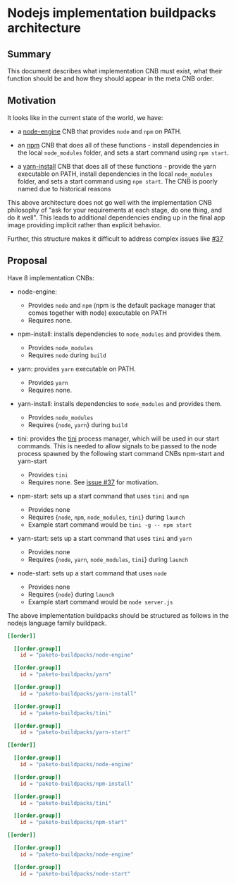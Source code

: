 # Nodejs implementation buildpacks architecture

## Summary

This document describes what implementation CNB must exist, what their
function should be and how they should appear in the meta CNB order.

## Motivation

It looks like in the current state of the world, we have:

- a [node-engine](github.com/paketo-buildpacks/node-engine) CNB that provides
  `node` and `npm` on PATH.

- an [npm](github.com/paketo-buildpacks/npm) CNB that does all of these
  functions - install dependencies in the local `node_modules` folder, and sets
  a start command using `npm start`.

- a [yarn-install](github.com/paketo-buildpacks/yarn-install) CNB that does all
  of these functions - provide the yarn executable on PATH, install
  dependencies in the local `node_modules` folder, and sets a start command using
  `npm start`. The CNB is poorly named due to historical reasons

This above architecture does not go well with the implementation CNB philosophy
of "ask for your requirements at each stage, do one thing, and do it well".
This leads to additional dependencies ending up in the final app image
providing implicit rather than explicit behavior.

Further, this structure makes it difficult to address complex issues like
[#37](https://github.com/paketo-buildpacks/nodejs/issues/37)


## Proposal

Have 8 implementation CNBs:

- node-engine:
  - Provides `node` and `npm` (npm is the default package manager
  that comes together with node) executable on PATH
  - Requires none.

- npm-install: installs dependencies to `node_modules` and provides them.
  - Provides `node_modules`
  - Requires `node` during `build`

- yarn: provides `yarn` executable on PATH.
  - Provides `yarn`
  - Requires none.

- yarn-install: installs dependencies to `node_modules` and provides them.
  - Provides `node_modules`
  - Requires {`node`, `yarn`} during `build`

- tini: provides the [tini](https://github.com/krallin/tini) process manager,
  which will be used in our start commands. This is needed to allow signals to
  be passed to the node process spawned by the following start command CNBs
  npm-start and yarn-start
  - Provides `tini`
  - Requires none.
  See [issue #37](https://github.com/paketo-buildpacks/nodejs/issues/37) for motivation.


- npm-start: sets up a start command that uses `tini` and `npm`
  - Provides none
  - Requires {`node`, `npm`, `node_modules`, `tini`} during `launch`
  - Example start command would be `tini -g -- npm start`

- yarn-start: sets up a start command that uses `tini` and `yarn`
  - Provides none
  - Requires {`node`, `yarn`, `node_modules`, `tini`} during `launch`

- node-start: sets up a start command that uses `node`
  - Provides none
  - Requires {`node`} during `launch`
  - Example start command would be `node server.js`

The above implementation buildpacks should be structured as follows in the nodejs language family buildpack.

```toml
[[order]]

  [[order.group]]
    id = "paketo-buildpacks/node-engine"

  [[order.group]]
    id = "paketo-buildpacks/yarn"

  [[order.group]]
    id = "paketo-buildpacks/yarn-install"

  [[order.group]]
    id = "paketo-buildpacks/tini"

  [[order.group]]
    id = "paketo-buildpacks/yarn-start"

[[order]]

  [[order.group]]
    id = "paketo-buildpacks/node-engine"

  [[order.group]]
    id = "paketo-buildpacks/npm-install"

  [[order.group]]
    id = "paketo-buildpacks/tini"

  [[order.group]]
    id = "paketo-buildpacks/npm-start"

[[order]]

  [[order.group]]
    id = "paketo-buildpacks/node-engine"

  [[order.group]]
    id = "paketo-buildpacks/node-start"
```
